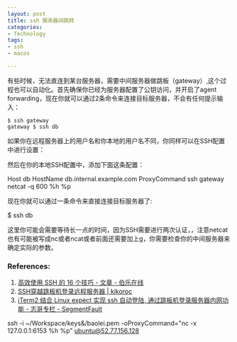 ```yaml
---
layout: post
title: ssh 服务器间跳转
categories: 
- Technology
tags:
- ssh
- macos

---
```



有些时候，无法直连到某台服务器，需要中间服务器做跳板（gateway）,这个过程也可以自动化。首先确保你已经为服务器配置了公钥访问，并开启了agent forwarding，现在你就可以通过2条命令来连接目标服务器，不会有任何提示输入：

	$ ssh gateway
	gateway $ ssh db

如果你在远程服务器上的用户名和你本地的用户名不同，你同样可以在SSH配置中进行设置：

然后在你的本地SSH配置中，添加下面这条配置：

Host db
HostName db.internal.example.com
ProxyCommand ssh gateway netcat -q 600 %h %p

现在你就可以通过一条命令来直接连接目标服务器了:

$ ssh db

这里你可能会需要等待长一点的时间，因为SSH需要进行两次认证，，注意netcat也有可能被写成nc或者ncat或者前面还需要加上g，你需要检查你的中间服务器来确定实际的参数。


### References:
1. [高效使用 SSH 的 16 个技巧 - 文章 - 伯乐在线](http://blog.jobbole.com/33790/)
2. [SSH穿越跳板机登录远程服务器 | kikoroc](https://kikoroc.com/2016/06/30/ssh-login-remote-server-over-jump.html)
3. [iTerm2 结合 Linux expect 实现 ssh 自动登陆, 通过跳板机登录服务器内网功能 - 志哥专栏 - SegmentFault](https://segmentfault.com/a/1190000009826457)


ssh -i ~/Workspace/keys\&/baolei.pem -oProxyCommand="nc -x 127.0.0.1:6153 %h %p" ubuntu@52.77.156.128
